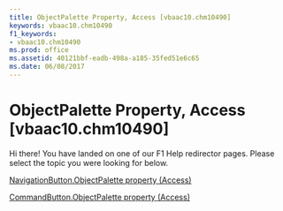 ```yaml
---
title: ObjectPalette Property, Access [vbaac10.chm10490]
keywords: vbaac10.chm10490
f1_keywords:
- vbaac10.chm10490
ms.prod: office
ms.assetid: 40121bbf-eadb-498a-a185-35fed51e6c65
ms.date: 06/08/2017
---
```



# ObjectPalette Property, Access [vbaac10.chm10490]

Hi there! You have landed on one of our F1 Help redirector pages. Please select the topic you were looking for below.

[NavigationButton.ObjectPalette property (Access)](http://msdn.microsoft.com/library/10578730-717c-6c3c-d6d4-61a9bc765ca3%28Office.15%29.aspx)

[CommandButton.ObjectPalette property (Access)](http://msdn.microsoft.com/library/e4c8ea81-b39f-e580-9a68-c809c0deaf71%28Office.15%29.aspx)


